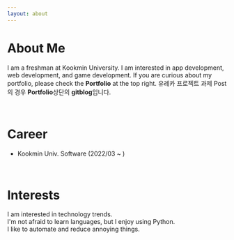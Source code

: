```yaml
---
layout: about
---
```


# About Me

I am a freshman at Kookmin University.
I am interested in app development, web development, and game development.
If you are curious about my portfolio, please check the **Portfolio** at the top right.
유레카 프로젝트 과제 Post의 경우 **Portfolio**상단의 **gitblog**입니다.

<br/>

# Career

<!-- - Second Company (2012/01 ~ )
  - Web Application Firewall
    - Developed TCP network acceleration module.
    - Developde Application User Interface. -->

- Kookmin Univ. Software (2022/03 ~ )
  <!-- - VPN Development Company -->

<br/>

# Interests

I am interested in technology trends.  
I'm not afraid to learn languages, but I enjoy using Python.  
I like to automate and reduce annoying things.
